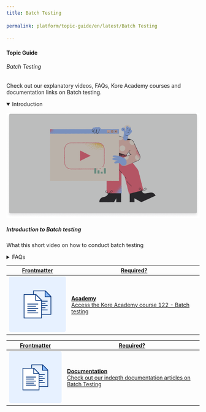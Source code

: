 ```yaml
---
title: Batch Testing

permalink: platform/topic-guide/en/latest/Batch Testing

---
```

#### Topic Guide
###### Batch Testing

  Check out our explanatory videos, FAQs, Kore Academy courses and documentation links on Batch testing.

<details class="introduction-video" open>
  <summary>Introduction
  </summary>
  
   [![Introduction to Batch Testing](images/VideoCoverImage.png)](https://drive.google.com/file/d/1Apn-NwmEtIFK0m9xLEvVQ--DxKxRNJ1m/preview)

  ##### Introduction to Batch testing
  What this short video on how to conduct batch testing

</details>

<details>
  <summary>FAQs
  </summary>

  <a class="doc-link" target="_blank" href="https://developer.kore.ai/docs/bots/test-your-bot/batch-testing/batch-testing/">
 
  How to use batch testing for regression analysis?

</a>

<a class="doc-link" target="_blank" href="https://developer.kore.ai/docs/bots/chatbot-overview/nlp-guide/#Intent_Detection">
 
  How to train intents?

</a>


<a class="doc-link" target="_blank" href="https://developer.kore.ai/docs/bots/chatbot-overview/nlp-guide/#Entity_Detection">
 
  How to train entities?

</a>


<a class="doc-link" target="_blank" href="https://developer.kore.ai/docs/bots/chatbot-overview/nlp-guide/#Knowledge_Graph">

  How to train Knowledge Graph?

</a>

  <a class="doc-link" target="_blank" href="https://developer.kore.ai/docs/bots/nlp/additional-notes-nlp-settings-guidelines/">

  How to improve bot's intent detection capabilities?

</a>
  
  <a class="doc-link" target="_blank" href="https://developer.kore.ai/docs/bots/nlp/user-utterances/#ml-parameters">

  How to configure thresholds and configurations?

</a>

</details>



<a class="doc-link" target="_blank" href="https://academy.kore.ai/learningpath/course-122---batch-testing">
 

| Frontmatter | Required? |
|-------------|-------------|
| ![alt text](images/docIcon.svg "Title") | **Academy**  <br /> Access the Kore Academy course 122 - Batch testing | 


</a>


<a class="doc-link" target="_blank" href="https://developer.kore.ai/docs/bots/test-your-bot/batch-testing/batch-testing/">
 

| Frontmatter | Required? |
|-------------|-------------|
| ![alt text](images/docIcon.svg "Title") | **Documentation**  <br /> Check out our indepth documentation articles on Batch Testing | 


</a>

